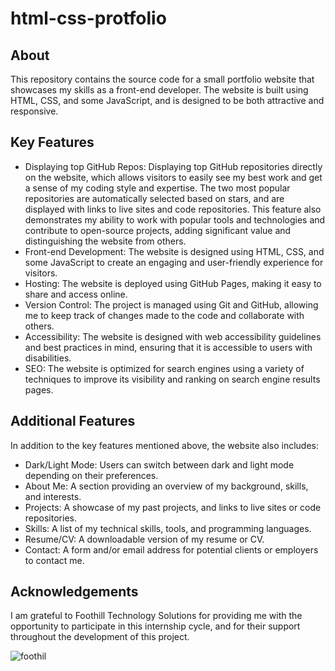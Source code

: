 # html-css-protfolio

## About
This repository contains the source code for a small portfolio website that showcases my skills as a front-end developer. The website is built using HTML, CSS, and some JavaScript, and is designed to be both attractive and responsive.

## Key Features
- Displaying top GitHub Repos: Displaying top GitHub repositories directly on the website, which allows visitors to easily see my best work and get a sense of my coding style and expertise. The two most popular repositories are automatically selected based on stars, and are displayed with links to live sites and code repositories. This feature also demonstrates my ability to work with popular tools and technologies and contribute to open-source projects, adding significant value and distinguishing the website from others.
- Front-end Development: The website is designed using HTML, CSS, and some JavaScript to create an engaging and user-friendly experience for visitors.
- Hosting: The website is deployed using GitHub Pages, making it easy to share and access online.
- Version Control: The project is managed using Git and GitHub, allowing me to keep track of changes made to the code and collaborate with others.
- Accessibility: The website is designed with web accessibility guidelines and best practices in mind, ensuring that it is accessible to users with disabilities.
- SEO: The website is optimized for search engines using a variety of techniques to improve its visibility and ranking on search engine results pages.

## Additional Features
In addition to the key features mentioned above, the website also includes:

- Dark/Light Mode: Users can switch between dark and light mode depending on their preferences.
- About Me: A section providing an overview of my background, skills, and interests.
- Projects: A showcase of my past projects, and links to live sites or code repositories.
- Skills: A list of my technical skills, tools, and programming languages.
- Resume/CV: A downloadable version of my resume or CV.
- Contact: A form and/or email address for potential clients or employers to contact me.

## Acknowledgements
I am grateful to Foothill Technology Solutions for providing me with the opportunity to participate in this internship cycle, and for their support throughout the development of this project.

![foothil](https://user-images.githubusercontent.com/93674478/229651912-58b1d36c-9ec9-4e69-a220-9e97a411ffed.jpg)
